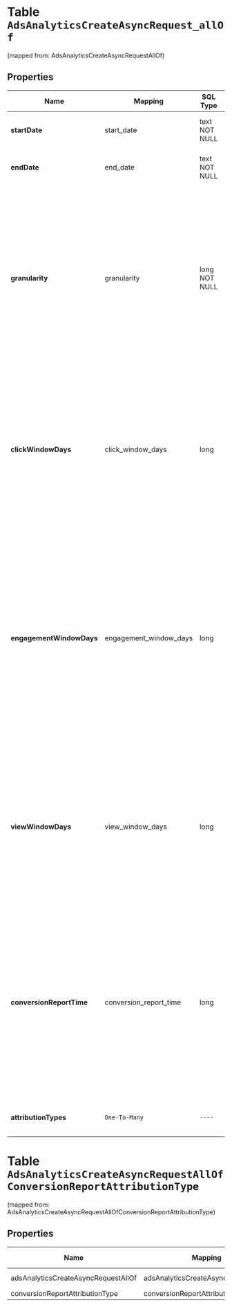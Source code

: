 
# Table `AdsAnalyticsCreateAsyncRequest_allOf`
(mapped from: AdsAnalyticsCreateAsyncRequestAllOf)

## Properties
Name | Mapping | SQL Type | Default | Type | Description | Notes
---- | ------- | -------- | ------- | ---- | ----------- | -----
**startDate** | start_date | text NOT NULL |  | **kotlin.String** | Metric report start date (UTC). Format: YYYY-MM-DD | 
**endDate** | end_date | text NOT NULL |  | **kotlin.String** | Metric report end date (UTC). Format: YYYY-MM-DD | 
**granularity** | granularity | long NOT NULL |  | [**Granularity**](Granularity.md) | TOTAL - metrics are aggregated over the specified date range.&lt;br&gt; DAY - metrics are broken down daily.&lt;br&gt; HOUR - metrics are broken down hourly.&lt;br&gt;WEEKLY - metrics are broken down weekly.&lt;br&gt;MONTHLY - metrics are broken down monthly |  [foreignkey]
**clickWindowDays** | click_window_days | long |  | [**ConversionAttributionWindowDays**](ConversionAttributionWindowDays.md) | Number of days to use as the conversion attribution window for a pin click action. Applies to Pinterest Tag conversion metrics. Prior conversion tags use their defined attribution windows. If not specified, defaults to &#x60;30&#x60; days. |  [optional] [foreignkey]
**engagementWindowDays** | engagement_window_days | long |  | [**ConversionAttributionWindowDays**](ConversionAttributionWindowDays.md) | Number of days to use as the conversion attribution window for an engagement action. Engagements include saves, closeups, link clicks, and carousel card swipes. Applies to Pinterest Tag conversion metrics. Prior conversion tags use their defined attribution windows. If not specified, defaults to &#x60;30&#x60; days. |  [optional] [foreignkey]
**viewWindowDays** | view_window_days | long |  | [**ConversionAttributionWindowDays**](ConversionAttributionWindowDays.md) | Number of days to use as the conversion attribution window for a view action. Applies to Pinterest Tag conversion metrics. Prior conversion tags use their defined attribution windows. If not specified, defaults to &#x60;1&#x60; day. |  [optional] [foreignkey]
**conversionReportTime** | conversion_report_time | long |  | [**ConversionReportTimeType**](ConversionReportTimeType.md) | The date by which the conversion metrics returned from this endpoint will be reported. There are two dates associated with a conversion event: the date that the user interacted with the ad, and the date that the user completed a conversion event. |  [optional] [foreignkey]
**attributionTypes** | `One-To-Many` | `----` | `----`  | [**kotlin.Array&lt;ConversionReportAttributionType&gt;**](ConversionReportAttributionType.md) | List of types of attribution for the conversion report |  [optional]









# **Table `AdsAnalyticsCreateAsyncRequestAllOfConversionReportAttributionType`**
(mapped from: AdsAnalyticsCreateAsyncRequestAllOfConversionReportAttributionType)

## Properties
Name | Mapping | SQL Type | Default | Type | Description | Notes
---- | ------- | -------- | ------- | ---- | ----------- | -----
adsAnalyticsCreateAsyncRequestAllOf | adsAnalyticsCreateAsyncRequestAllOf | long | | kotlin.Long | Primary Key | *one*
conversionReportAttributionType | conversionReportAttributionType | long | | kotlin.Long | Foreign Key | *many*




